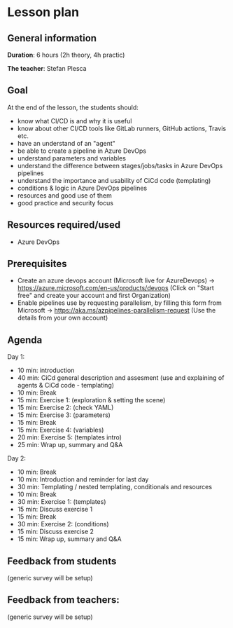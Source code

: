 # Lesson plan

## General information

**Duration**: 6 hours (2h theory, 4h practic)

**The teacher**: Stefan Plesca

## Goal
At the end of the lesson, the students should:
- know what CI/CD is and why it is useful
- know about other CI/CD tools like GitLab runners, GitHub actions, Travis etc.
- have an understand of an "agent"
- be able to create a pipeline in Azure DevOps
- understand parameters and variables
- understand the difference between stages/jobs/tasks in Azure DevOps pipelines
- understand the importance and usability of CiCd code (templating)
- conditions & logic in Azure DevOps pipelines
- resources and good use of them
- good practice and security focus

## Resources required/used
- Azure DevOps

## Prerequisites
- Create an azure devops account (Microsoft live for AzureDevops) -> https://azure.microsoft.com/en-us/products/devops (Click on "Start free" and create your account and first Organization)
- Enable pipelines use by requesting parallelism, by filling this form from Microsoft -> https://aka.ms/azpipelines-parallelism-request (Use the details from your own account)

## Agenda

Day 1:
- 10 min: introduction
- 40 min: CiCd general description and assesment (use and explaining of agents & CiCd code - templating)
- 10 min: Break
- 15 min: Exercise 1: (exploration & setting the scene)
- 15 min: Exercise 2: (check YAML)
- 15 min: Exercise 3: (parameters)
- 15 min: Break
- 15 min: Exercise 4: (variables)
- 20 min: Exercise 5: (templates intro)
- 25 min: Wrap up, summary and Q&A

Day 2:
- 10 min: Break
- 10 min: Introduction and reminder for last day
- 30 min: Templating / nested templating, conditionals and resources
- 10 min: Break
- 30 min: Exercise 1: (templates)
- 15 min: Discuss exercise 1
- 15 min: Break
- 30 min: Exercise 2: (conditions)
- 15 min: Discuss exercise 2
- 15 min: Wrap up, summary and Q&A

## Feedback from students
(generic survey will be setup)

## Feedback from teachers:
(generic survey will be setup)

